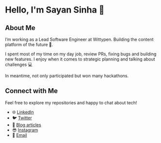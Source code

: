 # Hello, I'm Sayan Sinha 👋

## About Me

I’m working as a Lead Software Engineer at Wittypen. Building the content platform of the future 💎.

I spent most of my time on my day job, review PRs, fixing bugs and building new features. I enjoy when it comes to strategic planning and talking about challenges 💻

In meantime, not only participated but won many hackathons.


## Connect with Me

Feel free to explore my repositories and happy to chat about tech!

- 🌐 [LinkedIn](https://www.linkedin.com/in/sayansinha5)
- 🐦 [Twitter](https://twitter.com/sayansinha51)
- 📰 [Blog articles](https://medium.com/@sayansinha5)
- 😎 [Instagram](https://instagram.com/mrsupermb)
- 📧 [Email](mailto:sayansinha5@gmail.com)
